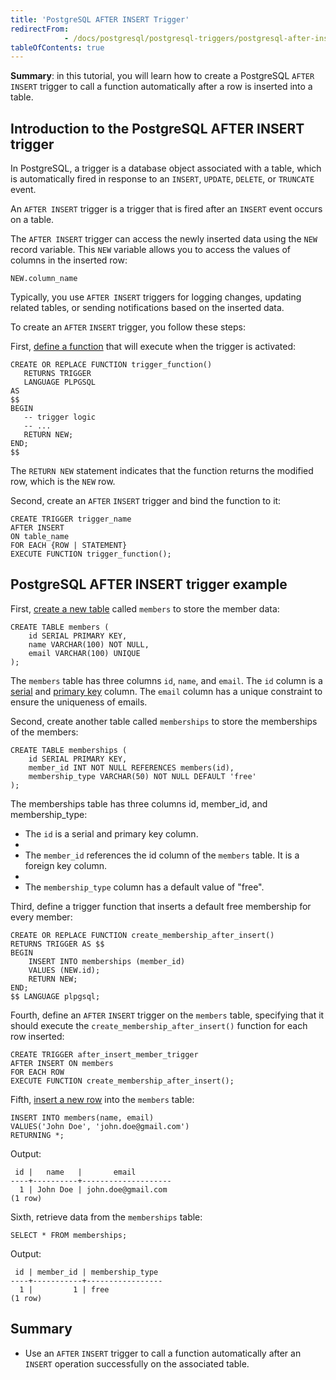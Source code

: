 ```yaml
---
title: 'PostgreSQL AFTER INSERT Trigger'
redirectFrom: 
            - /docs/postgresql/postgresql-triggers/postgresql-after-insert-trigger/
tableOfContents: true
---
```



**Summary**: in this tutorial, you will learn how to create a PostgreSQL `AFTER INSERT` trigger to call a function automatically after a row is inserted into a table.

## Introduction to the PostgreSQL AFTER INSERT trigger

In PostgreSQL, a trigger is a database object associated with a table, which is automatically fired in response to an `INSERT`, `UPDATE`, `DELETE`, or `TRUNCATE` event.

An `AFTER INSERT` trigger is a trigger that is fired after an `INSERT` event occurs on a table.

The `AFTER INSERT` trigger can access the newly inserted data using the `NEW` record variable. This `NEW` variable allows you to access the values of columns in the inserted row:

```
NEW.column_name
```

Typically, you use `AFTER INSERT` triggers for logging changes, updating related tables, or sending notifications based on the inserted data.

To create an `AFTER` `INSERT` trigger, you follow these steps:

First, [define a function](https://www.postgresqltutorial.com/postgresql-plpgsql/postgresql-create-function/) that will execute when the trigger is activated:

```
CREATE OR REPLACE FUNCTION trigger_function()
   RETURNS TRIGGER
   LANGUAGE PLPGSQL
AS
$$
BEGIN
   -- trigger logic
   -- ...
   RETURN NEW;
END;
$$
```

The `RETURN NEW` statement indicates that the function returns the modified row, which is the `NEW` row.

Second, create an `AFTER` `INSERT` trigger and bind the function to it:

```
CREATE TRIGGER trigger_name
AFTER INSERT
ON table_name
FOR EACH {ROW | STATEMENT}
EXECUTE FUNCTION trigger_function();
```

## PostgreSQL AFTER INSERT trigger example

First, [create a new table](/docs/postgresql/postgresql-create-table) called `members` to store the member data:

```
CREATE TABLE members (
    id SERIAL PRIMARY KEY,
    name VARCHAR(100) NOT NULL,
    email VARCHAR(100) UNIQUE
);
```

The `members` table has three columns `id`, `name`, and `email`. The `id` column is a [serial](/docs/postgresql/postgresql-serial/) and [primary key](https://www.postgresqltutorial.com/postgresql-tutorial/postgresql-primary-key) column. The `email` column has a unique constraint to ensure the uniqueness of emails.

Second, create another table called `memberships` to store the memberships of the members:

```
CREATE TABLE memberships (
    id SERIAL PRIMARY KEY,
    member_id INT NOT NULL REFERENCES members(id),
    membership_type VARCHAR(50) NOT NULL DEFAULT 'free'
);
```

The memberships table has three columns id, member_id, and membership_type:

- The `id` is a serial and primary key column.
-
- The `member_id` references the id column of the `members` table. It is a foreign key column.
-
- The `membership_type` column has a default value of "free".

Third, define a trigger function that inserts a default free membership for every member:

```
CREATE OR REPLACE FUNCTION create_membership_after_insert()
RETURNS TRIGGER AS $$
BEGIN
    INSERT INTO memberships (member_id)
    VALUES (NEW.id);
    RETURN NEW;
END;
$$ LANGUAGE plpgsql;
```

Fourth, define an `AFTER` `INSERT` trigger on the `members` table, specifying that it should execute the `create_membership_after_insert()` function for each row inserted:

```
CREATE TRIGGER after_insert_member_trigger
AFTER INSERT ON members
FOR EACH ROW
EXECUTE FUNCTION create_membership_after_insert();
```

Fifth, [insert a new row](/docs/postgresql/postgresql-insert) into the `members` table:

```
INSERT INTO members(name, email)
VALUES('John Doe', 'john.doe@gmail.com')
RETURNING *;
```

Output:

```
 id |   name   |       email
----+----------+--------------------
  1 | John Doe | john.doe@gmail.com
(1 row)
```

Sixth, retrieve data from the `memberships` table:

```
SELECT * FROM memberships;
```

Output:

```
 id | member_id | membership_type
----+-----------+-----------------
  1 |         1 | free
(1 row)
```

## Summary

- Use an `AFTER` `INSERT` trigger to call a function automatically after an `INSERT` operation successfully on the associated table.

